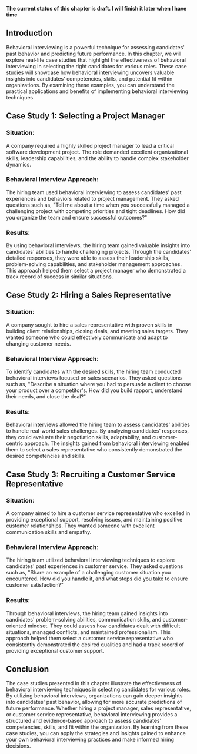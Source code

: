 **The current status of this chapter is draft. I will finish it later when I have time**

Introduction
------------

Behavioral interviewing is a powerful technique for assessing candidates' past behavior and predicting future performance. In this chapter, we will explore real-life case studies that highlight the effectiveness of behavioral interviewing in selecting the right candidates for various roles. These case studies will showcase how behavioral interviewing uncovers valuable insights into candidates' competencies, skills, and potential fit within organizations. By examining these examples, you can understand the practical applications and benefits of implementing behavioral interviewing techniques.

Case Study 1: Selecting a Project Manager
-----------------------------------------

### Situation:

A company required a highly skilled project manager to lead a critical software development project. The role demanded excellent organizational skills, leadership capabilities, and the ability to handle complex stakeholder dynamics.

### Behavioral Interview Approach:

The hiring team used behavioral interviewing to assess candidates' past experiences and behaviors related to project management. They asked questions such as, "Tell me about a time when you successfully managed a challenging project with competing priorities and tight deadlines. How did you organize the team and ensure successful outcomes?"

### Results:

By using behavioral interviews, the hiring team gained valuable insights into candidates' abilities to handle challenging projects. Through the candidates' detailed responses, they were able to assess their leadership skills, problem-solving capabilities, and stakeholder management approaches. This approach helped them select a project manager who demonstrated a track record of success in similar situations.

Case Study 2: Hiring a Sales Representative
-------------------------------------------

### Situation:

A company sought to hire a sales representative with proven skills in building client relationships, closing deals, and meeting sales targets. They wanted someone who could effectively communicate and adapt to changing customer needs.

### Behavioral Interview Approach:

To identify candidates with the desired skills, the hiring team conducted behavioral interviews focused on sales scenarios. They asked questions such as, "Describe a situation where you had to persuade a client to choose your product over a competitor's. How did you build rapport, understand their needs, and close the deal?"

### Results:

Behavioral interviews allowed the hiring team to assess candidates' abilities to handle real-world sales challenges. By analyzing candidates' responses, they could evaluate their negotiation skills, adaptability, and customer-centric approach. The insights gained from behavioral interviewing enabled them to select a sales representative who consistently demonstrated the desired competencies and skills.

Case Study 3: Recruiting a Customer Service Representative
----------------------------------------------------------

### Situation:

A company aimed to hire a customer service representative who excelled in providing exceptional support, resolving issues, and maintaining positive customer relationships. They wanted someone with excellent communication skills and empathy.

### Behavioral Interview Approach:

The hiring team utilized behavioral interviewing techniques to explore candidates' past experiences in customer service. They asked questions such as, "Share an example of a challenging customer situation you encountered. How did you handle it, and what steps did you take to ensure customer satisfaction?"

### Results:

Through behavioral interviews, the hiring team gained insights into candidates' problem-solving abilities, communication skills, and customer-oriented mindset. They could assess how candidates dealt with difficult situations, managed conflicts, and maintained professionalism. This approach helped them select a customer service representative who consistently demonstrated the desired qualities and had a track record of providing exceptional customer support.

Conclusion
----------

The case studies presented in this chapter illustrate the effectiveness of behavioral interviewing techniques in selecting candidates for various roles. By utilizing behavioral interviews, organizations can gain deeper insights into candidates' past behavior, allowing for more accurate predictions of future performance. Whether hiring a project manager, sales representative, or customer service representative, behavioral interviewing provides a structured and evidence-based approach to assess candidates' competencies, skills, and fit within the organization. By learning from these case studies, you can apply the strategies and insights gained to enhance your own behavioral interviewing practices and make informed hiring decisions.
